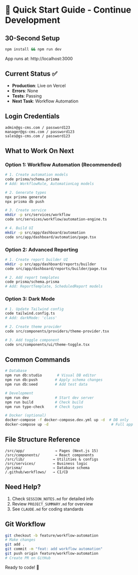 # 🚀 Quick Start Guide - Continue Development

## 30-Second Setup
```bash
npm install && npm run dev
```
App runs at: http://localhost:3000

## Current Status ✅
- **Production**: Live on Vercel
- **Errors**: None
- **Tests**: Passing
- **Next Task**: Workflow Automation

## Login Credentials
```
admin@gs-cms.com / password123
manager@gs-cms.com / password123
sales@gs-cms.com / password123
```

## What to Work On Next

### Option 1: Workflow Automation (Recommended)
```bash
# 1. Create automation models
code prisma/schema.prisma
# Add: WorkflowRule, AutomationLog models

# 2. Generate types
npx prisma generate
npx prisma db push

# 3. Create service
mkdir -p src/services/workflow
code src/services/workflow/automation-engine.ts

# 4. Build UI
mkdir -p src/app/dashboard/automation
code src/app/dashboard/automation/page.tsx
```

### Option 2: Advanced Reporting
```bash
# 1. Create report builder UI
mkdir -p src/app/dashboard/reports/builder
code src/app/dashboard/reports/builder/page.tsx

# 2. Add report templates
code prisma/schema.prisma
# Add: ReportTemplate, ScheduledReport models
```

### Option 3: Dark Mode
```bash
# 1. Update Tailwind config
code tailwind.config.ts
# Add: darkMode: 'class'

# 2. Create theme provider
code src/components/providers/theme-provider.tsx

# 3. Add toggle component
code src/components/ui/theme-toggle.tsx
```

## Common Commands
```bash
# Database
npm run db:studio       # Visual DB editor
npm run db:push        # Apply schema changes
npm run db:seed        # Add test data

# Development
npm run dev            # Start dev server
npm run build          # Check build
npm run type-check     # Check types

# Docker (optional)
docker-compose -f docker-compose.dev.yml up -d  # DB only
docker-compose up -d                             # Full app
```

## File Structure Reference
```
/src/app/              → Pages (Next.js 15)
/src/components/       → React components  
/src/lib/             → Utilities & configs
/src/services/        → Business logic
/prisma/              → Database schema
/.github/workflows/   → CI/CD
```

## Need Help?
1. Check `SESSION_NOTES.md` for detailed info
2. Review `PROJECT_SUMMARY.md` for overview
3. See `CLAUDE.md` for coding standards

## Git Workflow
```bash
git checkout -b feature/workflow-automation
# Make changes
git add .
git commit -m "feat: add workflow automation"
git push origin feature/workflow-automation
# Create PR on GitHub
```

Ready to code! 🎯